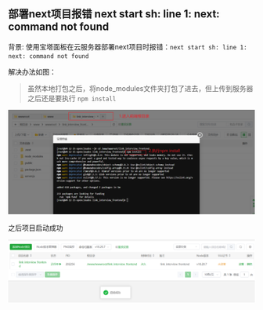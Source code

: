 ## 部署next项目报错 next start sh: line 1: next: command not found

背景: 使用宝塔面板在云服务器部署next项目时报错：`next start sh: line 1: next: command not found`

解决办法如图：

> 虽然本地打包之后，将node_modules文件夹打包了进去，但上传到服务器之后还是要执行 `npm install`

![image-20250304082741580](./assets/Next.js拓展/image-20250304082741580.png)

之后项目启动成功

![image-20250304082956033](./assets/Next.js拓展/image-20250304082956033.png)